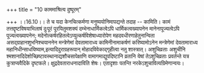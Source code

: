 +++
title = "10 काममाश्रित्य दुष्पूरम्"

+++
।।16.10।। ते च यदा केनचित्कर्मणा मनुष्ययोनिमापद्यन्ते तदाह -- कामिति।
कामं तत्तद्दृष्टविषयाभिलाषं दुःपूरं पूरयितुमशक्यं दम्भेनाधार्मिकत्वेऽपि
धार्मिकत्वख्यापनेन मानेनापूज्यत्वेऽपि पूज्यत्वख्यापनेन;
मदेनोत्कर्षरहितत्वेऽप्युत्कर्षविशेषाध्यारोपेण महदवधीरणाहेतुनान्विता
असद्ग्राहानशुभनिश्चयाननेन मन्त्रेणेमां देवतामाराध्य कामिनीनामाकर्षणं
करिष्यामोऽनेन मन्त्रेणेमां देवतामाराध्य
महानिधीन्साधयिष्याम,इत्यादिदुराग्रहरूपान् मोहादविवेकाद्गृहीत्वा नतु
शास्त्रात्। अशुचिव्रताः अशुचीनि
श्मशानादिदेशोच्छिष्टावस्थानाद्यशौचसापेक्षाणि वामागमाद्युपदिष्टानि
व्रतानि येषां तेऽशुचिव्रताः प्रवर्तन्ते यत्र कुत्राप्यवैदिके दृष्टफले।
क्षुद्रदेवताराधनादाविति शेषः। एतादृशाः पतन्ति
नरकेऽशुचावित्यग्रिमेणान्वयः।

